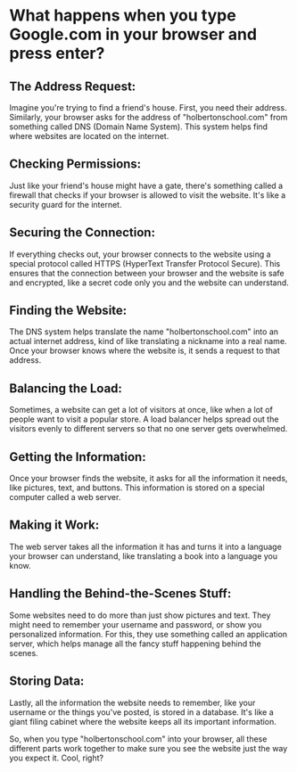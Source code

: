 # What happens when you type Google.com in your browser and press enter?

## The Address Request: 
Imagine you're trying to find a friend's house. First, you need their address. Similarly, your browser asks for the address of "holbertonschool.com" from something called DNS (Domain Name System). This system helps find where websites are located on the internet.

## Checking Permissions: 
Just like your friend's house might have a gate, there's something called a firewall that checks if your browser is allowed to visit the website. It's like a security guard for the internet.

## Securing the Connection: 
If everything checks out, your browser connects to the website using a special protocol called HTTPS (HyperText Transfer Protocol Secure). This ensures that the connection between your browser and the website is safe and encrypted, like a secret code only you and the website can understand.

## Finding the Website: 
The DNS system helps translate the name "holbertonschool.com" into an actual internet address, kind of like translating a nickname into a real name. Once your browser knows where the website is, it sends a request to that address.

## Balancing the Load: 
Sometimes, a website can get a lot of visitors at once, like when a lot of people want to visit a popular store. A load balancer helps spread out the visitors evenly to different servers so that no one server gets overwhelmed.

## Getting the Information: 
Once your browser finds the website, it asks for all the information it needs, like pictures, text, and buttons. This information is stored on a special computer called a web server.

## Making it Work: 
The web server takes all the information it has and turns it into a language your browser can understand, like translating a book into a language you know.

## Handling the Behind-the-Scenes Stuff: 
Some websites need to do more than just show pictures and text. They might need to remember your username and password, or show you personalized information. For this, they use something called an application server, which helps manage all the fancy stuff happening behind the scenes.

## Storing Data: 
Lastly, all the information the website needs to remember, like your username or the things you've posted, is stored in a database. It's like a giant filing cabinet where the website keeps all its important information.

So, when you type "holbertonschool.com" into your browser, all these different parts work together to make sure you see the website just the way you expect it. Cool, right?
